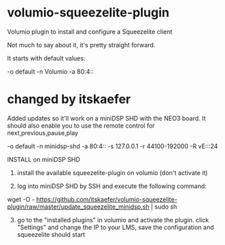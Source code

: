 # volumio-squeezelite-plugin
Volumio plugin to install and configure a Squeezelite client

Not much to say about it, it's pretty straight forward.

It starts with default values:

-o default -n Volumio -a 80:4::


# changed by itskaefer
Added updates so it'll work on a miniDSP SHD with the NEO3 board.
It should also enable you to use the remote control for next,previous,pause,play

-o default
-n minidsp-shd
-a 80:4::
-s 127.0.0.1
-r 44100-192000 -R vE:::24


INSTALL on miniDSP SHD
1. install the available squeezelite-plugin on volumio (don't activate it)

2. log into miniDSP SHD by SSH and execute the following command:

wget -O - https://github.com/itskaefer/volumio-squeezelite-plugin/raw/master/update_squeezelite_minidsp.sh | sudo sh

3. go to the "installed plugins" in volumio and activate the plugin.
   click "Settings" and change the IP to your LMS, save the configuration and squeezelite should start


